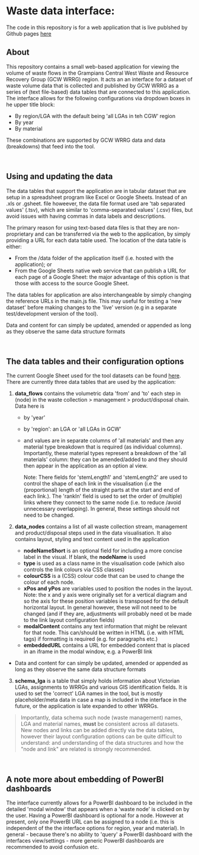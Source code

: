# Waste data interface: 

The code in this repository is for a web application that is live publshed by Github pages [here](https://littlesketches.github.io/gcw-wrrg-visualisation/)

## About
This repository contains a small web-based application for viewing the volume of waste flows in the Grampians Central West Waste and Resource Recovery Group (GCW WRRG) region. It acts an an interface for a dataset of waste volume data that is collected and published by GCW WRRG as a series of (text file-based) data tables that are connected to this application. The interface allows for the following configurations via dropdown boxes in he upper title block:
- By region/LGA with the default being 'all LGAs in teh CGW' region
- By year 
- By material

These combinations are supported by GCW WRRG data and data (breakdowns) that feed into the tool.  

<br>


## Using and updating the data
The data tables that support the application are in tabular dataset that are setup in a spreadsheet program like Excel or Google Sheets. Instead of an .xls or .gsheet. file howeever, the data file format used are 'tab separated values' (.tsv), which are similar to 'comma-separated values' (.csv) files, but avoid issues with having commas in data labels and descriptions.

The primary reason for using text-based data files is that they are non-proprietary and can be transferred via the web to the application, by simply providing a URL for each data table used. The location of the data table is either: 
- From the /data folder of the application itself (i.e. hosted with the application); or 
- From the Google Sheets native web service that can publish a URL for each page of a Google Sheet: the major advantage of this option is that those with access to the source Google Sheet.  

The data tables for application are also interchangeable by simply changing the reference URLs in the main.js file. This may useful for testing a 'new dataset' before making changes to the 'live' version (e.g in a separate test/development version of the tool).

Data and content for can simply be updated, amended or appended as long as they observe the same data structure formats

<br>

## The data tables and their configuration options
The current Google Sheet used for the tool datasets can be found [here](https://docs.google.com/spreadsheets/u/1/d/1KXgOpNskRQ5lINHhAex-mC1yZou3hkiO6WnWVOhcMcI/edit#gid=1665717612]). There are currently three data tables that are used by the application: 

1. **data_flows** contains the volumetric data 'from' and 'to' each step in (node) in the waste collection > management > product/disposal chain. Data here is 
    - by 'year' 
    - by 'region': an LGA or 'all LGAs in GCW'
    - and values are in separate columns of 'all materials' and then any material type breakdown that is required (as individual columns). Importantly, these material types represent a breakdown of the 'all materials' column: they can be amended/added to and they should then appear in the application as an option al view.

        Note: There fields for 'stemLength1' and 'stemLength2' are used to control the shape of each link in the visualisation (i.e the (proportional) length of the straight parts at the start and end of each link.). The 'rankIn' field is used to set the order of (multiple) links where they connect to the same node (i.e. to reduce /avoid unnecessary overlapping). In general, these settings should not need to be changed.


2.  **data_nodes** contains a list of all waste collection stream, management and product/disposal steps used in the data visualisation. It also contains layout, styling and text content used in the application
    - **nodeNameShort** is an optional field for including a more concise label in the visual. If blank, the **nodeName** is used
    - **type** is used as a class name in the visualisation code (which also controls the link colours via CSS classes)
    - **colourCSS** is a (CSS) colour code that can be used to change the colour of each node. 
    - **xPos and yPos** are variables used to position the nodes in the layout. Note: the x and y axis were originally set for a vertical diagram and so the axis for these position variables is transposed for the default horizontal layout. In general however, these will not need to be changed (and if they are, adjustments will probably need ot be made to the link layout configuration fields)
    - **modalContent** contains any text information that might be relevant for that node. This can/should be written in HTML (i.e. with HTML tags) if formatting is required (e.g. for paragraphs etc.)
    - **embeddedURL** contains a URL for embedded content that is placed in an iframe in the modal window, e.g. a PowerBI link

- Data and content for can simply be updated, amended or appended as long as they observe the same data structure formats

3. **schema_lga** is a table that simply holds information about Victorian LGAs, assignments to WRRGs and various GIS identification fields. It is used to set the 'correct' LGA names in the tool, but is mostly placeholder/meta data in case a map is included in the interface in the future, or the application is late expanded to other WRRGs.

> Importantly, data schema such node (waste management) names, LGA and material names, **must** be consistent across all datasets.  
> New nodes and links can be added directly via the data tables, however their layout configuration options can be quite difficult to understand: and understanding of the data structures and how the "node and link" are related is strongly recommended.   

<br>

## A note more about embedding of PowerBI dashboards
The interface currently allows for a PowerBI dashboard to be included in the detailed 'modal window' that appears when a 'waste node' is clicked on by the user. Having a PowerBI dashboard is optional for a node. However at present, only one PowerBI URL can be assigned to a node (i.e. this is independent of the the interface options for region, year and material). In general - because there's no ability to 'query' a PowerBI dashboard with the interfaces view/settings - more generic PowerBI dashboards are recommended to avoid confusion etc.


